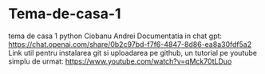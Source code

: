 # Tema-de-casa-1
tema de casa 1 python
Ciobanu Andrei
Documentatia in chat gpt: https://chat.openai.com/share/0b2c97bd-f7f6-4847-8d86-ea8a30fdf5a2
Link util pentru instalarea git si uploadarea pe github, un tutorial pe youtube simplu de urmat: https://www.youtube.com/watch?v=qMck70tLDuo 
